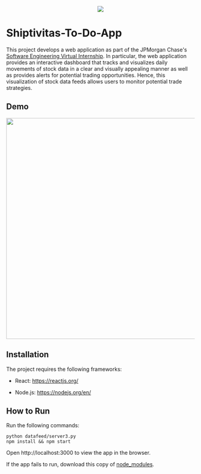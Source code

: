 <p align="center">
  <a href="https://www.insidesherpa.com/virtual-internships/prototype/oRMogWRHeewqHzA7u/College%20Students%3A%20Learn%20how%20to%20work%20at%20a%20YC%20startup">
  <img src="https://s3-ap-southeast-2.amazonaws.com/insidesherpa-assets/yc/yc-blade.png"></a>
</p>

# Shiptivitas-To-Do-App

This project develops a web application as part of the JPMorgan Chase's [Software Engineering Virtual Internship](https://careers.jpmorgan.com/US/en/students/campaign/virtual-internship). In particular, the web application provides an interactive dashboard that tracks and visualizes daily movements of stock data in a clear and visually appealing manner as well as provides alerts for potential trading opportunities. Hence, this visualization of stock data feeds allows users to monitor potential trade strategies.

## Demo

<p align="center">
  <img src="https://taivu1998.github.io/assets/images/projects/Shiptivitas_Demo.gif" width="590">
</p>

## Installation

The project requires the following frameworks:

- React: https://reactjs.org/

- Node.js: https://nodejs.org/en/

## How to Run

Run the following commands:

```
python datafeed/server3.py
npm install && npm start
```

Open http://localhost:3000 to view the app in the browser.

If the app fails to run, download this copy of [node_modules](https://drive.google.com/file/d/1amF7C-4mRZCi3Ab5xuH0XCRQubp4aa_t/view).
